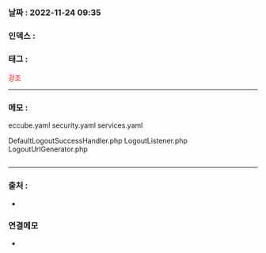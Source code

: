 ### 날짜 :  2022-11-24 09:35

### 인덱스 :

### 태그 :

<span style="color: red">강조</span>

----

### 메모 :

eccube.yaml
security.yaml
services.yaml

DefaultLogoutSuccessHandler.php
LogoutListener.php
LogoutUrlGenerator.php


```php

```

> 

----
### 출처 :
-


### 연결메모
-









